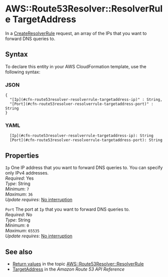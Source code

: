 # AWS::Route53Resolver::ResolverRule TargetAddress<a name="aws-properties-route53resolver-resolverrule-targetaddress"></a>

In a [CreateResolverRule](https://docs.aws.amazon.com/Route53/latest/APIReference/API_route53resolver_CreateResolverRule.html) request, an array of the IPs that you want to forward DNS queries to\.

## Syntax<a name="aws-properties-route53resolver-resolverrule-targetaddress-syntax"></a>

To declare this entity in your AWS CloudFormation template, use the following syntax:

### JSON<a name="aws-properties-route53resolver-resolverrule-targetaddress-syntax.json"></a>

```
{
  "[Ip](#cfn-route53resolver-resolverrule-targetaddress-ip)" : String,
  "[Port](#cfn-route53resolver-resolverrule-targetaddress-port)" : String
}
```

### YAML<a name="aws-properties-route53resolver-resolverrule-targetaddress-syntax.yaml"></a>

```
  [Ip](#cfn-route53resolver-resolverrule-targetaddress-ip): String
  [Port](#cfn-route53resolver-resolverrule-targetaddress-port): String
```

## Properties<a name="aws-properties-route53resolver-resolverrule-targetaddress-properties"></a>

`Ip`  <a name="cfn-route53resolver-resolverrule-targetaddress-ip"></a>
One IP address that you want to forward DNS queries to\. You can specify only IPv4 addresses\.  
*Required*: Yes  
*Type*: String  
*Minimum*: `7`  
*Maximum*: `36`  
*Update requires*: [No interruption](https://docs.aws.amazon.com/AWSCloudFormation/latest/UserGuide/using-cfn-updating-stacks-update-behaviors.html#update-no-interrupt)

`Port`  <a name="cfn-route53resolver-resolverrule-targetaddress-port"></a>
The port at `Ip` that you want to forward DNS queries to\.  
*Required*: No  
*Type*: String  
*Minimum*: `0`  
*Maximum*: `65535`  
*Update requires*: [No interruption](https://docs.aws.amazon.com/AWSCloudFormation/latest/UserGuide/using-cfn-updating-stacks-update-behaviors.html#update-no-interrupt)

## See also<a name="aws-properties-route53resolver-resolverrule-targetaddress--seealso"></a>
+  [Return values](https://docs.aws.amazon.com/AWSCloudFormation/latest/UserGuide/aws-resource-route53resolver-resolverrule.html#aws-resource-route53resolver-resolverrule-return-values) in the topic [AWS::Route53Resolver::ResolverRule](https://docs.aws.amazon.com/AWSCloudFormation/latest/UserGuide/aws-resource-route53resolver-resolverrule.html) 
+  [TargetAddress](https://docs.aws.amazon.com/Route53/latest/APIReference/API_route53resolver_TargetAddress.html) in the *Amazon Route 53 API Reference* 
